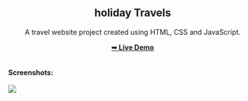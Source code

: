 <h2 align="center">holiday Travels</h2>
<div align="center">
<p>A travel website project created using HTML, CSS and JavaScript.</p>
<a href="https://github.com/jananeegovindaraj/holida/" target="_blank"><strong>➥ Live Demo</strong></a>
</div> <br/><br/>
<b>Screenshots:</b> <br/><br/>
<img src="https://github.com/jananeegovindaraj/holida.git/blob/readme images-png"></img>
